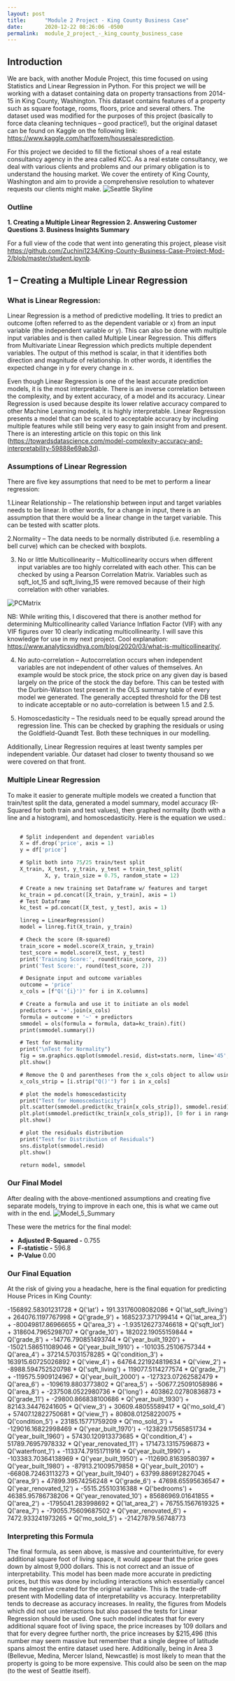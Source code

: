 ```yaml
---
layout: post
title:      "Module 2 Project - King County Business Case"
date:       2020-12-22 08:26:06 -0500
permalink:  module_2_project_-_king_county_business_case
---
```



## Introduction
We are back, with another Module Project, this time focused on using Statistics and Linear Regression in Python. For this project we will be working with a dataset containing data on property transactions from 2014-15 in King County, Washington.  This dataset contains features of a property such as square footage, rooms, floors, price and several others. The dataset used was modified for the purposes of this project (basically to force data cleaning techniques – good practice!), but the original dataset can be found on Kaggle on the following link: https://www.kaggle.com/harlfoxem/housesalesprediction.

For this project we decided to fill the fictional shoes of a real estate consultancy agency in the area called KCC. As a real estate consultancy, we deal with various clients and problems and our primary obligation is to understand the housing market. We cover the entirety of King County, Washington and aim to provide a comprehensive resolution to whatever requests our clients might make.
![Seattle Skyline](https://github.com/Zuchini1234/King-County-Business-Case-Project-Mod-2/blob/master/Images/Seattle_Skyline.jpeg)

### Outline
**1.	Creating a Multiple Linear Regression 
2.	Answering Customer Questions
3.	Business Insights Summary**

For a full view of the code that went into generating this project, please visit https://github.com/Zuchini1234/King-County-Business-Case-Project-Mod-2/blob/master/student.ipynb. 

## 1 – Creating a Multiple Linear Regression
### What is Linear Regression:

Linear Regression is a method of predictive modelling. It tries to predict an outcome (often referred to as the dependent variable or x) from an input variable (the independent variable or y). This can also be done with multiple input variables and is then called Multiple Linear Regression. This differs from Multivariate Linear Regression which predicts multiple dependent variables. The output of this method is scalar, in that it identifies both direction and magnitude of relationship. In other words, it identifies the expected change in y for every change in x. 

Even though Linear Regression is one of the least accurate prediction models, it is the most interpretable. There is an inverse correlation between the complexity, and by extent accuracy, of a model and its accuracy. Linear Regression is used because despite its lower relative accuracy compared to other Machine Learning models, it is highly interpretable. Linear Regression presents a model that can be scaled to acceptable accuracy by including multiple features while still being very easy to gain insight from and present. There is an interesting article on this topic on this link (https://towardsdatascience.com/model-complexity-accuracy-and-interpretability-59888e69ab3d). 

### Assumptions of Linear Regression
There are five key assumptions that need to be met to perform a linear regression:

1.Linear Relationship – 
The relationship between input and target variables needs to be linear. In other words, for a change in input, there is an assumption that there would be a linear change in the target variable. This can be tested with scatter plots. 

2.Normality – 
The data needs to be normally distributed (i.e. resembling a bell curve) which can be checked with boxplots. 

3. No or little Multicollinearity – 
Multicollinearity occurs when different input variables are too highly correlated with each other. This can be checked by using a Pearson Correlation Matrix. Variables such as sqft_lot_15 and sqft_living_15 were removed because of their high correlation with other variables. 

![PCMatrix]( https://github.com/Zuchini1234/King-County-Business-Case-Project-Mod-2/blob/master/Images/PCMatrix.png)

NB: While writing this, I discovered that there is another method for determining Multicollinearity called Variance Inflation Factor (VIF) with any VIF figures over 10 clearly indicating multicollinearity. I will save this knowledge for use in my next project. Cool explanation: https://www.analyticsvidhya.com/blog/2020/03/what-is-multicollinearity/.

4. No auto-correlation – 
Autocorrelation occurs when independent variables are not independent of other values of themselves. An example would be stock price, the stock price on any given day is based largely on the price of the stock the day before. This can be tested with the Durbin-Watson test present in the OLS summary table of every model we generated. The generally accepted threshold for the DB test to indicate acceptable or no auto-correlation is between 1.5 and 2.5. 

5. Homoscedasticity – 
The residuals need to be equally spread around the regression line. This can be checked by graphing the residuals or using the Goldfield-Quandt Test. Both these techniques in our modelling. 

Additionally, Linear Regression requires at least twenty samples per independent variable. Our dataset had closer to twenty thousand so we were covered on that front. 
### Multiple Linear Regression
To make it easier to generate multiple models we created a function that train/test split the data, generated a model summary, model accuracy (R-Squared for both train and test values), then graphed normality (both with a line and a histogram), and homoscedasticity.
Here is the equation we used.:
```def linear_reg(df):
    
	# Split independent and dependent variables
	X = df.drop('price', axis = 1)
	y = df['price']

	# Split both into 75/25 train/test split
	X_train, X_test, y_train, y_test = train_test_split(
			X, y, train_size = 0.75, random_state = 12)

	# Create a new training set Dataframe w/ features and target
	kc_train = pd.concat([X_train, y_train], axis = 1)
	# Test Dataframe
	kc_test = pd.concat([X_test, y_test], axis = 1)

	linreg = LinearRegression()
	model = linreg.fit(X_train, y_train)

	# Check the score (R-squared)
	train_score = model.score(X_train, y_train)
	test_score = model.score(X_test, y_test)
	print('Training Score:', round(train_score, 2))
	print('Test Score:', round(test_score, 2))

	# Designate input and outcome variables
	outcome = 'price'
	x_cols = [f"Q('{i}')" for i in X.columns]

	# Create a formula and use it to initiate an ols model 
	predictors = '+'.join(x_cols)
	formula = outcome + '~' + predictors
	smmodel = ols(formula = formula, data=kc_train).fit()
	print(smmodel.summary())

	# Test for Normality
	print("\nTest for Normality")
	fig = sm.graphics.qqplot(smmodel.resid, dist=stats.norm, line='45', fit=True)
	plt.show()

	# Remove the Q and parentheses from the x_cols object to allow using it with the dataframe
	x_cols_strip = [i.strip("Q()'") for i in x_cols]

	# plot the models homoscedasticity
	print("Test for Homoscedasticity")
	plt.scatter(smmodel.predict(kc_train[x_cols_strip]), smmodel.resid)
	plt.plot(smmodel.predict(kc_train[x_cols_strip]), [0 for i in range(len(kc_train))])
	plt.show()

	# plot the residuals distribution
	print("Test for Distribution of Residuals")
	sns.distplot(smmodel.resid)
	plt.show()

	return model, smmodel
```

### Our Final Model 
After dealing with the above-mentioned assumptions and creating five separate models, trying to improve in each one, this is what we came out with in the end. 
![Model_5_Summary]( https://github.com/Zuchini1234/King-County-Business-Case-Project-Mod-2/blob/master/Images/Model_5_Summary.png)

These were the metrics for the final model:
* **Adjusted R-Squared -** 0.755
* **F-statistic -** 596.8
* **P-Value** 0.00

### Our Final Equation 
At the risk of giving you a headache, here is the final equation for predicting House Prices in King County:

-156892.58301231728 * Q('lat') + 191.33176008082086 * Q('lat_sqft_living') + 264076.1197767998 * Q('grade_9') + 1685237.371799414 * Q('lat_area_3') + -80049817.86966655 * Q('area_3') + -1.935126273746618 * Q('sqft_lot') + 318604.7965298707 * Q('grade_10') + 182022.19055159844 * Q('grade_8') + -14776.790851493744 * Q('year_built_1920') + -15021.586511089046 * Q('year_built_1910') + -101035.25106757344 * Q('area_4') + 37214.57031578285 * Q('condition_3') + 163915.60725026892 * Q('view_4') + 64764.221924819634 * Q('view_2') + -8988.594752520798 * Q('sqft_living') + 119077.5114277574 * Q('grade_7') + -119575.5909124967 * Q('year_built_2000') + -127323.07262582479 * Q('area_6') + -109619.8803773802 * Q('area_5') + -50677.25091058986 * Q('area_8') + -237508.0522980736 * Q('long') + 403862.02780836873 * Q('grade_11') + -29800.866838100686 * Q('year_built_1930') + 82143.34476241605 * Q('view_3') + 30609.48055589417 * Q('mo_sold_4') + 57407.12822750681 * Q('view_1') + 80808.01258220075 * Q('condition_5') + 23185.15771759209 * Q('mo_sold_3') + -129016.16822998469 * Q('year_built_1970') + -123829.17565851734 * Q('year_built_1960') + 57430.120913373685 * Q('condition_4') + 51789.76957978332 * Q('year_renovated_11') + 171473.13157596873 * Q('waterfront_1') + -113374.79151711916 * Q('year_built_1990') + -103383.70364138969 * Q('year_built_1950') + -112690.81639580397 * Q('year_built_1980') + -87913.21009579858 * Q('year_built_2010') + -66808.72463113273 * Q('year_built_1940') + 63799.886912827045 * Q('area_9') + 47899.39574256248 * Q('grade_6') + 47698.65595636547 * Q('year_renovated_12') + -5515.25510316388 * Q('bedrooms') + 46385.95786738206 * Q('year_renovated_10') + 85686969.01641855 * Q('area_2') + -1795041.283998692 * Q('lat_area_2') + 76755.1567619325 * Q('area_7') + -79055.75609687502 * Q('year_renovated_6') + 7472.933241973265 * Q('mo_sold_5') + -21427879.56748773 

### Interpreting this Formula

The final formula, as seen above, is massive and counterintuitive, for every additional square foot of living space, it would appear that the price goes down by almost 9,000 dollars. This is not correct and an issue of interpretability. This model has been made more accurate in predicting prices, but this was done by including interactions which essentially cancel out the negative created for the original variable. This is the trade-off present with Modelling data of interpretability vs accuracy. Interpretability tends to decrease as accuracy increases. In reality, the figures from Models which did not use interactions but also passed the tests for Linear Regression should be used. One such model indicates that for every additional square foot of living space, the price increases by 109 dollars and that for every degree further north, the price increases by $215,496 (this number may seem massive but remember that a single degree of latitude spans almost the entire dataset used here. Additionally, being in Area 3 (Bellevue, Medina, Mercer Island, Newcastle) is most likely to mean that the property is going to be more expensive. This could also be seen on the map (to the west of Seattle itself).



